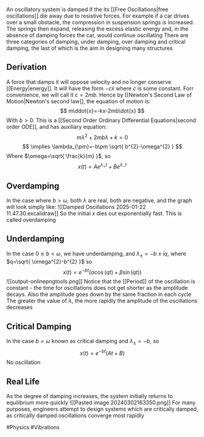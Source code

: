 An oscillatory system is damped if the its [[Free Oscillations|free oscillations]] die away due to resistive forces. For example if a car drives over a small obstacle, the compression in suspension springs is increased. The springs then expand, releasing the excess elastic energy and, in the absence of damping forces the car, would continue oscillating
There are three categories of damping, under damping, over damping and critical damping, the last of which is the aim in designing many structures
## Derivation
A force that damps it will oppose velocity and no longer conserve [[Energy|energy]]. It will have the form $-c\dot{x}$ where $c$ is some constant. Forr convenience, we will call it $c=2mb$. Hence by [[Newton's Second Law of Motion|Newton's second law]], the equation of motion is:
$$
m\ddot{x}=-kx-2mb\dot{x}
$$
With $b>0$. This is a [[Second Order Ordinary Differential Equations|second order ODE]], and has auxiliary equation:
$$
m\lambda^{2}+2mb\lambda+k=0
$$
$$
\implies \lambda_{\pm}=-b\pm \sqrt{ b^{2}-\omega^{2} }
$$
Where $\omega=\sqrt{ \frac{k}{m} }$, so
$$
x(t)=Ae^{ \lambda_{+}t }+Be^{ \lambda_{-}t }
$$
## Overdamping
In the case where $b>\omega$, both $\lambda$ are real, both are negative, and the graph will look simply like:
![[Damped Oscillations 2025-01-22 11.47.30.excalidraw]]
So the initial $x$ dies out exponentially fast. This is called overdamping
## Underdamping
In the case $0\leq b<\omega$, we have underdamping, and $\lambda_{\pm}=-b\pm iq$, where $q=\sqrt{ \omega^{2}-b^{2} }$ so 
$$
x(t)=e^{ -bt }(\alpha \cos(qt)+\beta \sin(qt))
$$
![[output-onlinepngtools.png]]
Notice that the [[Period]] of the oscillation is constant - the time for oscillations does not get shorter as the amplitude decays. Also the amplitude goes down by the same fraction in each cycle
The greater the value of $\lambda$, the more rapidly the amplitude of the oscillations decreases
## Critical Damping
In the case $b=\omega$ known as critical damping and $\lambda_{\pm}=-b$, so 
$$
x(t)=e^{ -bt }(At+B)
$$
No oscillation
## Real Life
As the degree of damping increases, the system initially returns to equilibrium more quickly
![[Pasted image 20240302163350.png]]
For many purposes, engineers attempt to design systems which are critically damped, as critically damped oscillations converge most rapidly

#Physics #Vibrations 